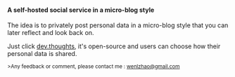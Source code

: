 #### A self-hosted social service in a micro-blog style
The idea is to privately post personal data in a micro-blog style that you can later reflect and look back on.

Just click [dev.thoughts](http://insightmarks.herokuapp.com), it's open-source and users can choose how their personal data is shared.

<sub>>Any feedback or comment, please contact me : wenlzhao@gmail.com </sub>


